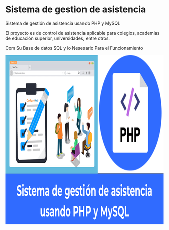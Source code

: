 # Sistema de gestion de asistencia

Sistema de gestión de asistencia usando PHP y MySQL

El proyecto es de control de asistencia aplicable para colegios, academias de educación superior, universidades, entre otros.

Com Su Base de datos SQL y lo Nesesario Para el Funcionamiento

<p style="text-align: center;">
  
</p><img src="https://github.com/ipxxx999/Sistema-de-gesti-n-de-asistencia/blob/main/Sistema-de-gestion-de-asistencia-usando-PHP-y-MySQL.png" alt="Interfaz de selecci&oacute;n para permitir aplicaciones menos seguras" width="960" height="540" />
</p>
</p>
